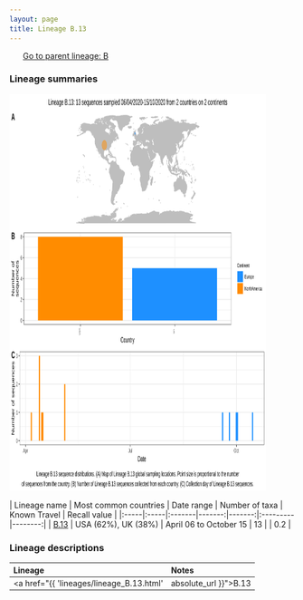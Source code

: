 ```yaml
---
layout: page
title: Lineage B.13
---
```




<p>
<ul class="actions small">
	 <a href="{{ 'lineages/lineage_B.html' | absolute_url }}" class="button special fit">Go to parent lineage: B</a>
</ul>
</p>
<h3> Lineage summaries</h3>

<img src="../assets/images/B.13.svg" alt="B.13 lineage summary figure" width="90%" height="700px" />


| Lineage name | Most common countries | Date range | Number of taxa | Known Travel | Recall value |
|:-----|:-----|:-------|-------:|-------:|:---------|--------:|
| <a href="{{ 'lineages/lineage_B.13.html' | absolute_url }}">B.13</a> | USA (62%), UK (38%) | April 06 to October 15 | 13 |  | 0.2 |

<h3>Lineage descriptions</h3>

| Lineage | Notes |
|:-----|:-----|
| <a href="{{ 'lineages/lineage_B.13.html' | absolute_url }}">B.13</a> | USA (WI) lineage located off the polytomy at the base of the B lineage |

